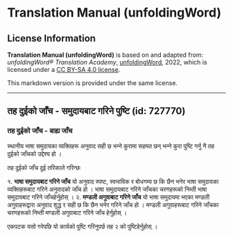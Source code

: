 # Translation Manual (unfoldingWord)

## License Information

**Translation Manual (unfoldingWord)** is based on and adapted from: _unfoldingWord® Translation Academy_, [unfoldingWord](https://unfoldingword.org/utw), 2022, which is licensed under a [CC BY-SA 4.0 license](https://creativecommons.org/licenses/by-sa/4.0/legalcode.en).

This markdown version is provided under the same license.



--------------------------------

## तह दुईको जाँच - समुदायबाट गरिने पुष्टि (id: 727770)

### तह दुईको जाँच \- बाह्य जाँच

स्थानीय भाषा समुदायका व्यक्तिहरू अनुवाद सही छ भन्‍ने कुरामा सहमत छन् भन्‍ने कुरा पुष्टि गर्नु नै तह दुईको जाँचको उद्देश्य हो ।

तह दुईको जाँच दुई तरिकाले गरिन्छः

१. **भाषा समुदायबाट गरिने जाँच** यो अनुवाद स्पष्ट, स्वभाविक र बोधगम्य छ कि छैन भनेर भाषा समुदायका व्यक्तिहरूबाट गरिने अनुवादको जाँच हो । भाषा समुदायबाट गरिने जाँचका चरणहरूको निम्ती भाषा समुदायबाट गरिने जाँचहेर्नुहोस् । २. **मण्डली अगुवाबाट गरिने जाँच** यो भाषा समुदायमा भएका मण्डली अगुवाहरूद्वारा अनुवाद शुद्ध र सही छ कि छैन भनेर गरिने जाँच हो । मण्डली अगुवाहरूबाट गरिने जाँचका चरणहरूको निम्ती मण्डली अगुवाबाट गरिने जाँच हेर्नुहोस् ।

एकपटक यसो गरेपछि यो कार्यको पुष्टि गरिनुपर्छ तह २ को पुष्टिहेर्नुहोस् ।



